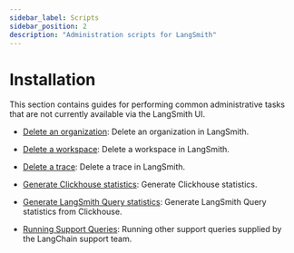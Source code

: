 ```yaml
---
sidebar_label: Scripts
sidebar_position: 2
description: "Administration scripts for LangSmith"
---
```


# Installation

This section contains guides for performing common administrative tasks that are not currently available via the LangSmith UI.

- [Delete an organization](/self-hosting/scripts/delete_an_organization): Delete an organization in LangSmith.
- [Delete a workspace](/self-hosting/scripts/delete_an_organization): Delete a workspace in LangSmith.
- [Delete a trace](/self-hosting/scripts/delete_an_organization): Delete a trace in LangSmith.

- [Generate Clickhouse statistics](/self-hosting/scripts/generate_clickhouse_stats): Generate Clickhouse statistics.
- [Generate LangSmith Query statistics](/self-hosting/scripts/generate_query_stats): Generate LangSmith Query statistics from Clickhouse.

- [Running Support Queries](/self-hosting/scripts/generate_query_stats): Running other support queries supplied by the LangChain support team.
